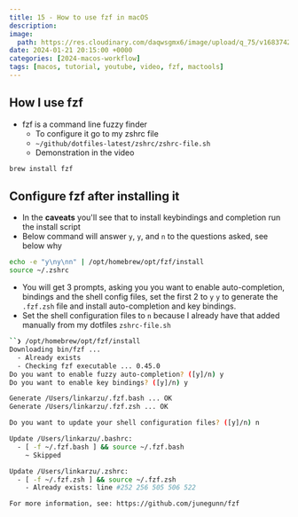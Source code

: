 ```yaml
---
title: 15 - How to use fzf in macOS
description:
image:
  path: https://res.cloudinary.com/daqwsgmx6/image/upload/q_75/v1683742199/blog/brew-multiple-apps.avif
date: 2024-01-21 20:15:00 +0000
categories: [2024-macos-workflow]
tags: [macos, tutorial, youtube, video, fzf, mactools]
---
```


## How I use fzf

- fzf is a command line fuzzy finder
  - To configure it go to my zshrc file
  - `~/github/dotfiles-latest/zshrc/zshrc-file.sh`
  - Demonstration in the video

```bash
brew install fzf
```

## Configure fzf after installing it

- In the **caveats** you'll see that to install keybindings and completion run
  the install script
- Below command will answer `y`, `y`, and `n` to the questions asked, see below
  why

```bash
echo -e "y\ny\nn" | /opt/homebrew/opt/fzf/install
source ~/.zshrc
```

- You will get 3 prompts, asking you you want to enable auto-completion,
  bindings and the shell config files, set the first 2 to `y` `y` to generate
  the `.fzf.zsh` file and install auto-completion and key bindings.
- Set the shell configuration files to `n` because I already have that added
  manually from my dotfiles `zshrc-file.sh`

```bash
``❯ /opt/homebrew/opt/fzf/install
Downloading bin/fzf ...
  - Already exists
  - Checking fzf executable ... 0.45.0
Do you want to enable fuzzy auto-completion? ([y]/n) y
Do you want to enable key bindings? ([y]/n) y

Generate /Users/linkarzu/.fzf.bash ... OK
Generate /Users/linkarzu/.fzf.zsh ... OK

Do you want to update your shell configuration files? ([y]/n) n

Update /Users/linkarzu/.bashrc:
  - [ -f ~/.fzf.bash ] && source ~/.fzf.bash
    ~ Skipped

Update /Users/linkarzu/.zshrc:
  - [ -f ~/.fzf.zsh ] && source ~/.fzf.zsh
    - Already exists: line #252 256 505 506 522

For more information, see: https://github.com/junegunn/fzf
```
